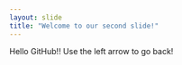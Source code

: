 ```yaml
---
layout: slide
title: "Welcome to our second slide!"
---
```

Hello GitHub!!
Use the left arrow to go back!
